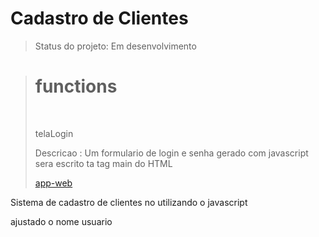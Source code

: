 <h1>Cadastro de Clientes</h1>

> Status do projeto: Em desenvolvimento

><h1>functions</h1><br>
><p>telaLogin</p>
><p>Descricao : Um formulario de login e senha gerado com javascript sera escrito ta tag main do HTML</p>
><a href="https://robertosolucoes.netlify.app/">app-web</a>

<p>Sistema de cadastro de clientes no utilizando o javascript</p>

ajustado o nome usuario